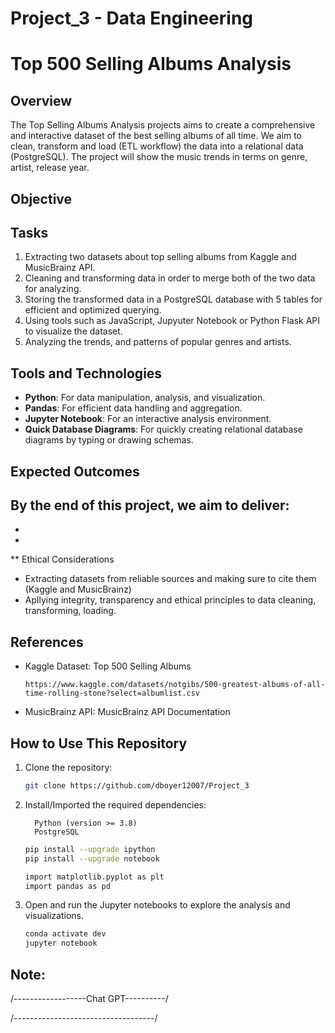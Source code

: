 # Project_3 - Data Engineering

# Top 500 Selling Albums Analysis

## Overview
The Top Selling Albums Analysis projects aims to create a comprehensive and interactive dataset of the best selling albums of all time. We aim to clean, transform and load (ETL workflow) the data into a relational data (PostgreSQL). The project will show the music trends in terms on genre, artist, release year.

## Objective



## Tasks
1. Extracting two datasets about top selling albums from Kaggle and MusicBrainz API. 
2. Cleaning and transforming data in order to merge both of the two data for analyzing.
3. Storing the transformed data in a PostgreSQL database with 5 tables for efficient and optimized querying.
4. Using tools such as JavaScript, Jupyuter Notebook or Python Flask API to visualize the dataset.
5. Analyzing the trends, and patterns of popular genres and artists.

## Tools and Technologies
- **Python**: For data manipulation, analysis, and visualization.
- **Pandas**: For efficient data handling and aggregation.
- **Jupyter Notebook**: For an interactive analysis environment.
- **Quick Database Diagrams**: For quickly creating relational database diagrams by typing or drawing schemas.

## Expected Outcomes
By the end of this project, we aim to deliver:
- 
- 
- 
** Ethical Considerations
- Extracting datasets from reliable sources and making sure to cite them (Kaggle and MusicBrainz)
- Apllying integrity, transparency and ethical principles to data cleaning, transforming, loading.

## References
- Kaggle Dataset: Top 500 Selling Albums
  ```
  https://www.kaggle.com/datasets/notgibs/500-greatest-albums-of-all-time-rolling-stone?select=albumlist.csv
  ```
- MusicBrainz API: MusicBrainz API Documentation


## How to Use This Repository
1. Clone the repository:
    ```bash
    git clone https://github.com/dboyer12007/Project_3
    
    ```
2. Install/Imported the required dependencies:
   ```
     Python (version >= 3.8)
     PostgreSQL
   ```
    ```bash
    pip install --upgrade ipython
    pip install --upgrade notebook

    import matplotlib.pyplot as plt
    import pandas as pd
    ```
3. Open and run the Jupyter notebooks to explore the analysis and visualizations.
    ```bash
    conda activate dev
    jupyter notebook
    ```

## Note:


/------------------Chat GPT----------/



/-----------------------------------/


